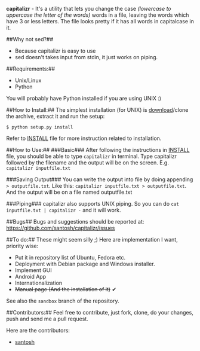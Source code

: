 **capitalizr** - It's a utility that lets you change the case *(lowercase to
uppercase the letter of the words)* words in a file, leaving the words which
have 3 or less letters. The file looks pretty if it has all words in
capitalcase in it.

##Why not sed?##
 * Because capitalizr is easy to use
 * sed doesn't takes input from stdin, it just works on piping.

##Requirements:##
 * Unix/Linux
 * Python

You will probably have Python installed if you are using UNIX :)

##How to Install:##
The simplest installation (for UNIX) is [download][3]/clone the archive, extract
it and run the setup:

    $ python setup.py install

Refer to [INSTALL][1] file for more instruction related to installation.

##How to Use:##
###Basic###
After following the instructions in [INSTALL][1] file, you should be able
to type `capitalizr` in terminal. Type capitalizr followed by the filename
and the output will be on the screen. E.g. `capitalizr inputfile.txt`

###Saving Output###
You can write the output into file by doing appending `> outputfile.txt`.
Like this: `capitalizr inputfile.txt > outputfile.txt`. And the output will
be on a file named outputfile.txt

###Piping###
capitalizr also supports UNIX piping. So you can do
`cat inputfile.txt | capitalizr -` and it will work.

##Bugs##
Bugs and suggestions should be reported at: https://github.com/santosh/capitalizr/issues

##To do:##
These might seem silly ;) Here are implementation I want, priority wise:

 * Put it in repository list of Ubuntu, Fedora etc.
 * Deployment with Debian package and Windows installer.
 * Implement GUI
 * Android App
 * Internationalization
 * ~~Manual page (And the installation of it)~~ ✔

See also the `sandbox` branch of the repository.

##Contributors:##
Feel free to contribute, just fork, clone, do your changes, push and send me
a pull request.

Here are the contributors:

<!-- only add yourself if you think you really contributed -->

 * [santosh][2]

  [1]: https://github.com/santosh/capitalizr/blob/master/INSTALL.md
  [2]: https://github.com/santosh
  [3]: https://github.com/santosh/capitalizr/archive/master.zip

